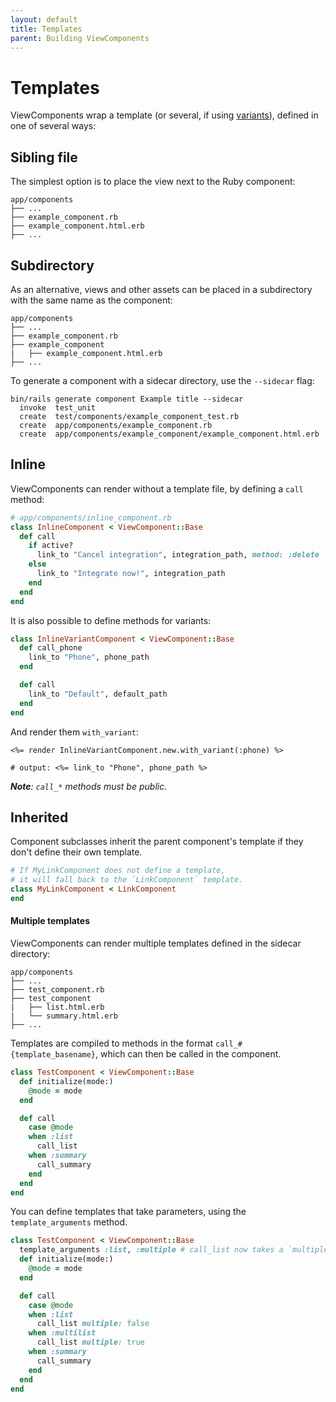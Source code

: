 ```yaml
---
layout: default
title: Templates
parent: Building ViewComponents
---
```


# Templates

ViewComponents wrap a template (or several, if using [variants](https://guides.rubyonrails.org/layouts_and_rendering.html#the-variants-option)), defined in one of several ways:

## Sibling file

The simplest option is to place the view next to the Ruby component:

```console
app/components
├── ...
├── example_component.rb
├── example_component.html.erb
├── ...
```

## Subdirectory

As an alternative, views and other assets can be placed in a subdirectory with the same name as the component:

```console
app/components
├── ...
├── example_component.rb
├── example_component
|   ├── example_component.html.erb
├── ...
```

To generate a component with a sidecar directory, use the `--sidecar` flag:

```console
bin/rails generate component Example title --sidecar
  invoke  test_unit
  create  test/components/example_component_test.rb
  create  app/components/example_component.rb
  create  app/components/example_component/example_component.html.erb
```

## Inline

ViewComponents can render without a template file, by defining a `call` method:

```ruby
# app/components/inline_component.rb
class InlineComponent < ViewComponent::Base
  def call
    if active?
      link_to "Cancel integration", integration_path, method: :delete
    else
      link_to "Integrate now!", integration_path
    end
  end
end
```

It is also possible to define methods for variants:

```ruby
class InlineVariantComponent < ViewComponent::Base
  def call_phone
    link_to "Phone", phone_path
  end

  def call
    link_to "Default", default_path
  end
end
```

And render them `with_variant`:

```erb
<%= render InlineVariantComponent.new.with_variant(:phone) %>

# output: <%= link_to "Phone", phone_path %>
```

_**Note**: `call_*` methods must be public._

## Inherited

Component subclasses inherit the parent component's template if they don't define their own template.

```ruby
# If MyLinkComponent does not define a template,
# it will fall back to the `LinkComponent` template.
class MyLinkComponent < LinkComponent
end
```

#### Multiple templates

ViewComponents can render multiple templates defined in the sidecar directory:

```
app/components
├── ...
├── test_component.rb
├── test_component
|   ├── list.html.erb
|   └── summary.html.erb
├── ...
```

Templates are compiled to methods in the format `call_#{template_basename}`, which can then be called in the component.

```ruby
class TestComponent < ViewComponent::Base
  def initialize(mode:)
    @mode = mode
  end

  def call
    case @mode
    when :list
      call_list
    when :summary
      call_summary
    end
  end
end
```

You can define templates that take parameters, using the `template_arguments` method.

```ruby
class TestComponent < ViewComponent::Base
  template_arguments :list, :multiple # call_list now takes a `multiple` keyword argument
  def initialize(mode:)
    @mode = mode
  end

  def call
    case @mode
    when :list
      call_list multiple: false
    when :multilist
      call_list multiple: true
    when :summary
      call_summary
    end
  end
end
```